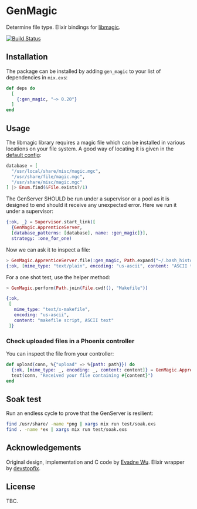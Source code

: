 # GenMagic

Determine file type. Elixir bindings for [libmagic](http://man7.org/linux/man-pages/man3/libmagic.3.html).

[![Build Status](https://travis-ci.org/devstopfix/gen_magic.svg?branch=master)](https://travis-ci.org/devstopfix/gen_magic)

## Installation

The package can be installed by adding `gen_magic` to your list of dependencies in `mix.exs`:

```elixir
def deps do
  [
    {:gen_magic, "~> 0.20"}
  ]
end
```

## Usage

The libmagic library requires a magic file which can be installed in various locations on your file system. A good way of locating it is given in the [default config](config/config.exs):

```elixir
database = [
  "/usr/local/share/misc/magic.mgc",
  "/usr/share/file/magic.mgc",
  "/usr/share/misc/magic.mgc"
] |> Enum.find(&File.exists?/1)
```

The GenServer SHOULD be run under a supervisor or a pool as it is designed to end should it receive any unexpected error. Here we run it under a supervisor:

```elixir
{:ok, _} = Supervisor.start_link([
  {GenMagic.ApprenticeServer,
  [database_patterns: [database], name: :gen_magic]}],
  strategy: :one_for_one)
```

Now we can ask it to inspect a file:

```elixir
> GenMagic.ApprenticeServer.file(:gen_magic, Path.expand("~/.bash_history"))
{:ok, [mime_type: "text/plain", encoding: "us-ascii", content: "ASCII text"]}
```

For a one shot test, use the helper method:

```elixir
> GenMagic.perform(Path.join(File.cwd!(), "Makefile"))

{:ok,
 [
   mime_type: "text/x-makefile",
   encoding: "us-ascii",
   content: "makefile script, ASCII text"
 ]}
```

### Check uploaded files in a Phoenix controller

You can inspect the file from your controller:

```elixir
def upload(conn, %{"upload" => %{path: path}}) do
  {:ok, [mime_type: _, encoding: _, content: content]} = GenMagic.ApprenticeServer.file(:gen_magic, path)
  text(conn, "Received your file containing #{content}")
end
```

## Soak test

Run an endless cycle to prove that the GenServer is resilient:

```bash
find /usr/share/ -name *png | xargs mix run test/soak.exs
find . -name *ex | xargs mix run test/soak.exs
```

## Acknowledgements

Original design, implementation and C code by [Evadne Wu](https://github.com/evadne). Elixir wrapper by [devstopfix](https://github.com/devstopfix/gen_magic).

## License

TBC.
